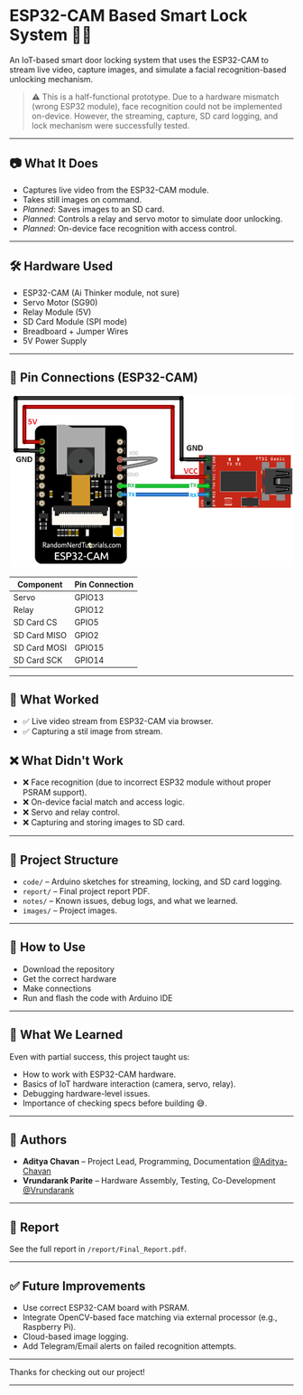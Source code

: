 # ESP32-CAM Based Smart Lock System 🔐📸

An IoT-based smart door locking system that uses the ESP32-CAM to stream live video, capture images, and simulate a facial recognition-based unlocking mechanism.

> ⚠️ This is a half-functional prototype. Due to a hardware mismatch (wrong ESP32 module), face recognition could not be implemented on-device. However, the streaming, capture, SD card logging, and lock mechanism were successfully tested.

---

## 📷 What It Does

- Captures live video from the ESP32-CAM module.
- Takes still images on command.
- *Planned*: Saves images to an SD card.
- *Planned*: Controls a relay and servo motor to simulate door unlocking.
- *Planned*: On-device face recognition with access control.

---

## 🛠️ Hardware Used

- ESP32-CAM (Ai Thinker module, not sure)
- Servo Motor (SG90)
- Relay Module (5V)
- SD Card Module (SPI mode)
- Breadboard + Jumper Wires
- 5V Power Supply

---

## 🔌 Pin Connections (ESP32-CAM)

![esp32camFTDI](/images/ESP32-CAM-FTDI-programmer.png)

| Component   | Pin Connection  |
|-------------|-----------------|
| Servo       | GPIO13          |
| Relay       | GPIO12          |
| SD Card CS  | GPIO5           |
| SD Card MISO| GPIO2           |
| SD Card MOSI| GPIO15          |
| SD Card SCK | GPIO14          |

---

## 🧪 What Worked

- ✅ Live video stream from ESP32-CAM via browser.
- ✅ Capturing a stil image from stream.
 
## ❌ What Didn't Work

- ❌ Face recognition (due to incorrect ESP32 module without proper PSRAM support).
- ❌ On-device facial match and access logic.
- ❌ Servo and relay control.
- ❌ Capturing and storing images to SD card.


---

## 📁 Project Structure

- `code/` – Arduino sketches for streaming, locking, and SD card logging.
- `report/` – Final project report PDF.
- `notes/` – Known issues, debug logs, and what we learned.
- `images/` – Project images.

---

## 📖 How to Use

- Download the repository
- Get the correct hardware
- Make connections
- Run and flash the code with Arduino IDE

---

## 💬 What We Learned

Even with partial success, this project taught us:
- How to work with ESP32-CAM hardware.
- Basics of IoT hardware interaction (camera, servo, relay).
- Debugging hardware-level issues.
- Importance of checking specs before building 😅.

---

## 👥 Authors

- **Aditya Chavan** – Project Lead, Programming, Documentation [@Aditya-Chavan](https://github.com/aditya8242)
- **Vrundarank Parite** – Hardware Assembly, Testing, Co-Development [@Vrundarank](https://github.com/Vrundarank)  

---

## 📄 Report

See the full report in `/report/Final_Report.pdf`.

---

## ✅ Future Improvements

- Use correct ESP32-CAM board with PSRAM.
- Integrate OpenCV-based face matching via external processor (e.g., Raspberry Pi).
- Cloud-based image logging.
- Add Telegram/Email alerts on failed recognition attempts.

---

Thanks for checking out our project!

---
